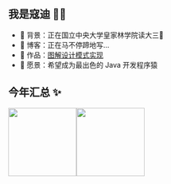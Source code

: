 ## 我是寇迪 👨‍💻

- 🌳 背景：正在国立中央大学皇家林学院读大三🤣
- 🎨 博客：正在马不停蹄地写...
- 📖 作品：<a href="https://github.com/codeeeep/Design-Patterns" target="_blank">图解设计模式实现</a>
- 🔭 愿景：希望成为最出色的 Java 开发程序猿



## 今年汇总 ✨

<img align="" height="137px" src="https://github-readme-stats.vercel.app/api?username=codeeeep&hide_title=true&hide_border=true&show_icons=true&include_all_commits=true&line_height=21&bg_color=0,EC6C6C,FFD479,FFFC79,73FA79&theme=graywhite&locale=cn" /><img align="" height="137px" src="https://github-readme-stats.vercel.app/api/top-langs/?username=codeeeep&hide_title=true&hide_border=true&layout=compact&bg_color=0,73FA79,73FDFF,D783FF&theme=graywhite&locale=cn" />

